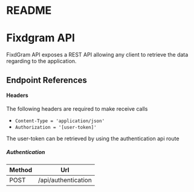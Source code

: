 # README

# Fixdgram API

FixdGram API exposes a REST API allowing any client to retrieve the data regarding to the application.

## Endpoint References

#### Headers

The following headers are required to make receive calls
* `Content-Type = 'application/json'`
* `Authorization = '[user-token]'`

The user-token can be retrieved by using the authentication api route

##### Authentication

| Method | Url |
| -------|:---:|
| POST| /api/authentication|

